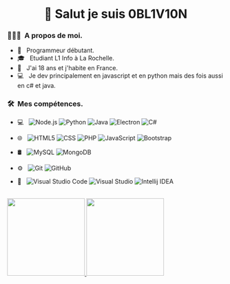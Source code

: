 <h1 align="center">👋 Salut je suis 0BL1V10N</h1>

<h3> 👨🏻‍💻 &nbsp;A propos de moi.</h3>

- 🔰 &nbsp; Programmeur débutant.
- 🎓 &nbsp; Etudiant L1 Info à La Rochelle.
- 🎂 &nbsp; J'ai 18 ans et j'habite en France.
- 💻 &nbsp; Je dev principalement en javascript et en python mais des fois aussi en c# et java.

<h3> 🛠 &nbsp;Mes compétences.</h3>

- 💻 &nbsp;
  ![Node.js](https://img.shields.io/badge/-Node.js-333333?style=flat&logo=node.js)
  ![Python](https://img.shields.io/badge/-Python-333333?style=flat&logo=python)
  ![Java](https://img.shields.io/badge/-Java-333333?style=flat&logo=java)
  ![Electron](https://img.shields.io/badge/-Electron-333333?style=flat&logo=electron)
  ![C#](https://img.shields.io/badge/-CS-333333?style=flat&logo=C#3&logoColor=1572B6)

- 🌐 &nbsp;
  ![HTML5](https://img.shields.io/badge/-HTML5-333333?style=flat&logo=HTML5)
  ![CSS](https://img.shields.io/badge/-CSS-333333?style=flat&logo=CSS3&logoColor=1572B6)
  ![PHP](https://img.shields.io/badge/-PHP-333333?style=flat&logo=php)
  ![JavaScript](https://img.shields.io/badge/-JavaScript-333333?style=flat&logo=javascript)
  ![Bootstrap](https://img.shields.io/badge/-Bootstrap-333333?style=flat&logo=bootstrap&logoColor=563D7C)
  
- 🛢 &nbsp;
  ![MySQL](https://img.shields.io/badge/-MySQL-333333?style=flat&logo=mysql)
  ![MongoDB](https://img.shields.io/badge/-MongoDB-333333?style=flat&logo=mongodb)
  
- ⚙️ &nbsp;
  ![Git](https://img.shields.io/badge/-Git-333333?style=flat&logo=git)
  ![GitHub](https://img.shields.io/badge/-GitHub-333333?style=flat&logo=github)
  
- 🔧 &nbsp;
  ![Visual Studio Code](https://img.shields.io/badge/-Visual%20Studio%20Code-333333?style=flat&logo=visual-studio-code&logoColor=007ACC)
  ![Visual Studio](https://img.shields.io/badge/-Visual%20Studio%20-333333?style=flat&logo=visual-studio&logoColor=007ACC)
  ![Intellij IDEA](https://img.shields.io/badge/-Intellij%20IDEA-333333?style=flat&logo=intellij-idea&logoColor=2C2255)


<br/>

<a href="https://github.com/Pataxsa">
  <img height="180em" src="https://github-readme-stats.vercel.app/api?username=Pataxsa&theme=buefy&show_icons=true" />
  <img height="180em" src="https://github-readme-stats.vercel.app/api/top-langs/?username=Pataxsa&theme=buefy&layout=compact" />
</a>

<br/>
